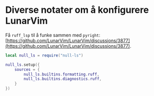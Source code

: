 # Diverse notater om å konfigurere LunarVim

Få `ruff_lsp` til å funke sammen med `pyright`: [https://github.com/LunarVim/LunarVim/discussions/3877](https://github.com/LunarVim/LunarVim/discussions/3877).

```lua
local null_ls = require("null-ls")

null_ls.setup({
    sources = {
        null_ls.builtins.formatting.ruff,
        null_ls.builtins.diagnostics.ruff,
    }
})
```

